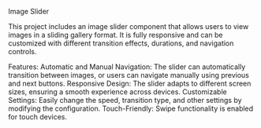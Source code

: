Image Slider

This project includes an image slider component that allows users to view images in a sliding gallery format. It is fully responsive and can be customized with different transition effects, durations, and navigation controls.

Features:
Automatic and Manual Navigation: The slider can automatically transition between images, or users can navigate manually using previous and next buttons.
Responsive Design: The slider adapts to different screen sizes, ensuring a smooth experience across devices.
Customizable Settings: Easily change the speed, transition type, and other settings by modifying the configuration.
Touch-Friendly: Swipe functionality is enabled for touch devices.
